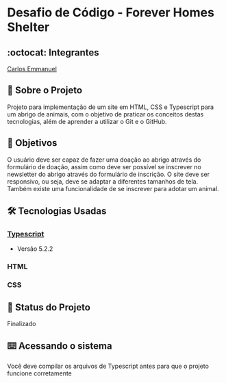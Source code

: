 # Desafio de Código - Forever Homes Shelter
## :octocat: Integrantes
[Carlos Emmanuel](https://github.com/carlosemmanueldev)
## :page_with_curl: Sobre o Projeto
Projeto para implementação de um site em HTML, CSS e Typescript para um abrigo de animais, com o objetivo de praticar os
conceitos destas tecnologias, além de aprender a utilizar o Git e o GitHub.

## :round_pushpin: Objetivos
O usuário deve ser capaz de fazer uma doação ao abrigo através do formulário de doação, assim como deve ser possível se
inscrever no newsletter do abrigo através do formulário de inscrição. O site deve ser responsivo, ou seja, deve se adaptar
a diferentes tamanhos de tela. Também existe uma funcionalidade de se inscrever para adotar um animal.

## :hammer_and_wrench: Tecnologias Usadas
### [Typescript](https://www.typescriptlang.org)
*   Versão 5.2.2
### HTML
### CSS

## :construction: Status do Projeto
Finalizado
## :keyboard: Acessando o sistema
Você deve compilar os arquivos de Typescript antes para que o projeto funcione corretamente
